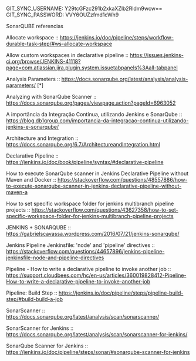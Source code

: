   GIT_SYNC_USERNAME: Y29tcGFzc291b2xkaXZlb2Rldm9wcw==
  GIT_SYNC_PASSWORD: VVY6OUZzfmd1cWh9

SonarQUBE referencias

Allocate workspace :: https://jenkins.io/doc/pipeline/steps/workflow-durable-task-step/#ws-allocate-workspace


Allow custom workspaces in declarative pipeline :: https://issues.jenkins-ci.org/browse/JENKINS-41118?page=com.atlassian.jira.plugin.system.issuetabpanels%3Aall-tabpanel

Analysis Parameters :: https://docs.sonarqube.org/latest/analysis/analysis-parameters/ [*]

Analyzing with SonarQube Scanner :: https://docs.sonarqube.org/pages/viewpage.action?pageId=6963052

A importância da Integração Contínua, utilizando Jenkins e SonarQube :: https://blog.db1group.com/importancia-da-integracao-continua-utilizando-jenkins-e-sonarqube/

Architecture and Integration :: https://docs.sonarqube.org/6.7/ArchitectureandIntegration.html

Declarative Pipeline :: https://jenkins.io/doc/book/pipeline/syntax/#declarative-pipeline


How to execute SonarQube scanner in Jenkins Declarative Pipeline without Maven and Docker :: https://stackoverflow.com/questions/48557886/how-to-execute-sonarqube-scanner-in-jenkins-declarative-pipeline-without-maven-a

How to set specific workspace folder for jenkins multibranch pipeline projects :: https://stackoverflow.com/questions/43627358/how-to-set-specific-workspace-folder-for-jenkins-multibranch-pipeline-projects


JENKINS + SONARQUBE :: https://gabrielscavassa.wordpress.com/2016/07/21/jenkins-sonarqube/

Jenkins Pipeline Jenkinsfile: 'node' and 'pipeline' directives :: https://stackoverflow.com/questions/44657896/jenkins-pipeline-jenkinsfile-node-and-pipeline-directives


Pipeline - How to write a declarative pipeline to invoke another job :: https://support.cloudbees.com/hc/en-us/articles/360019828412-Pipeline-How-to-write-a-declarative-pipeline-to-invoke-another-job

Pipeline: Build Step :: https://jenkins.io/doc/pipeline/steps/pipeline-build-step/#build-build-a-job




SonarScanner :: https://docs.sonarqube.org/latest/analysis/scan/sonarscanner/

SonarScanner for Jenkins :: https://docs.sonarqube.org/latest/analysis/scan/sonarscanner-for-jenkins/

SonarQube Scanner for Jenkins :: https://jenkins.io/doc/pipeline/steps/sonar/#sonarqube-scanner-for-jenkins
